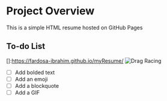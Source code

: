 # Project Overview

This is a simple HTML resume hosted on GitHub Pages

## To-do List

[]:https://fardosa-ibrahim.github.io/myResume/
![Drag Racing](Dragster.jpg)
- [ ] Add bolded text
- [ ] Add an emoji
- [ ] Add a blockquote
- [ ] Add a GIF
